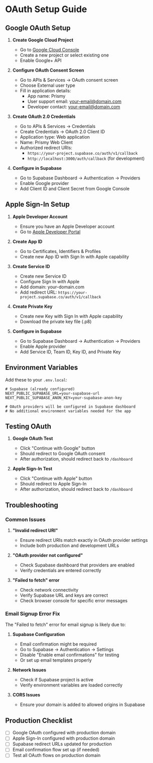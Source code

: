 # OAuth Setup Guide

## Google OAuth Setup

1. **Create Google Cloud Project**
   - Go to [Google Cloud Console](https://console.cloud.google.com/)
   - Create a new project or select existing one
   - Enable Google+ API

2. **Configure OAuth Consent Screen**
   - Go to APIs & Services → OAuth consent screen
   - Choose External user type
   - Fill in application details:
     - App name: Prismy
     - User support email: your-email@domain.com
     - Developer contact: your-email@domain.com

3. **Create OAuth 2.0 Credentials**
   - Go to APIs & Services → Credentials
   - Create Credentials → OAuth 2.0 Client ID
   - Application type: Web application
   - Name: Prismy Web Client
   - Authorized redirect URIs:
     - `https://your-project.supabase.co/auth/v1/callback`
     - `http://localhost:3000/auth/callback` (for development)

4. **Configure in Supabase**
   - Go to Supabase Dashboard → Authentication → Providers
   - Enable Google provider
   - Add Client ID and Client Secret from Google Console

## Apple Sign-In Setup

1. **Apple Developer Account**
   - Ensure you have an Apple Developer account
   - Go to [Apple Developer Portal](https://developer.apple.com/)

2. **Create App ID**
   - Go to Certificates, Identifiers & Profiles
   - Create new App ID with Sign In with Apple capability

3. **Create Service ID**
   - Create new Service ID
   - Configure Sign In with Apple
   - Add domain: your-domain.com
   - Add redirect URL: `https://your-project.supabase.co/auth/v1/callback`

4. **Create Private Key**
   - Create new Key with Sign In with Apple capability
   - Download the private key file (.p8)

5. **Configure in Supabase**
   - Go to Supabase Dashboard → Authentication → Providers
   - Enable Apple provider
   - Add Service ID, Team ID, Key ID, and Private Key

## Environment Variables

Add these to your `.env.local`:

```env
# Supabase (already configured)
NEXT_PUBLIC_SUPABASE_URL=your-supabase-url
NEXT_PUBLIC_SUPABASE_ANON_KEY=your-supabase-anon-key

# OAuth providers will be configured in Supabase dashboard
# No additional environment variables needed for the app
```

## Testing OAuth

1. **Google OAuth Test**
   - Click "Continue with Google" button
   - Should redirect to Google OAuth consent
   - After authorization, should redirect back to `/dashboard`

2. **Apple Sign-In Test**
   - Click "Continue with Apple" button
   - Should redirect to Apple Sign-In
   - After authorization, should redirect back to `/dashboard`

## Troubleshooting

### Common Issues

1. **"Invalid redirect URI"**
   - Ensure redirect URIs match exactly in OAuth provider settings
   - Include both production and development URLs

2. **"OAuth provider not configured"**
   - Check Supabase dashboard that providers are enabled
   - Verify credentials are entered correctly

3. **"Failed to fetch" error**
   - Check network connectivity
   - Verify Supabase URL and keys are correct
   - Check browser console for specific error messages

### Email Signup Error Fix

The "Failed to fetch" error for email signup is likely due to:

1. **Supabase Configuration**
   - Email confirmation might be required
   - Go to Supabase → Authentication → Settings
   - Disable "Enable email confirmations" for testing
   - Or set up email templates properly

2. **Network Issues**
   - Check if Supabase project is active
   - Verify environment variables are loaded correctly

3. **CORS Issues**
   - Ensure your domain is added to allowed origins in Supabase

## Production Checklist

- [ ] Google OAuth configured with production domain
- [ ] Apple Sign-In configured with production domain  
- [ ] Supabase redirect URLs updated for production
- [ ] Email confirmation flow set up (if needed)
- [ ] Test all OAuth flows on production domain